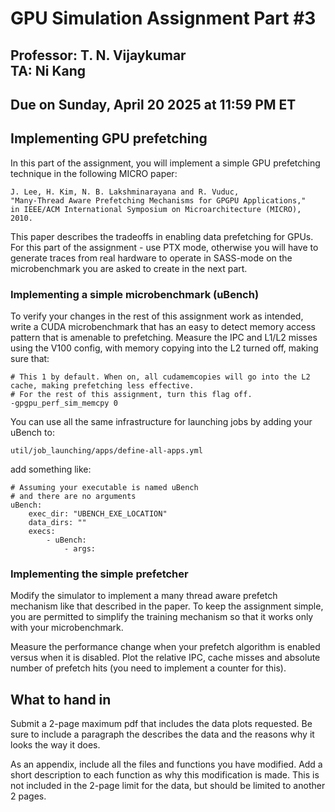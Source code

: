 # GPU Simulation Assignment Part #3

## Professor: T. N. Vijaykumar <br> TA: Ni Kang

## Due on Sunday, April 20 2025 at 11:59 PM ET 

## Implementing GPU prefetching


In this part of the assignment, you will implement a simple GPU prefetching technique in the
following MICRO paper:

```
J. Lee, H. Kim, N. B. Lakshminarayana and R. Vuduc,
"Many-Thread Aware Prefetching Mechanisms for GPGPU Applications,"
in IEEE/ACM International Symposium on Microarchitecture (MICRO), 2010.
```

This paper describes the tradeoffs in enabling data prefetching for GPUs.
For this part of the assignment - use PTX mode, otherwise you will
have to generate traces from real hardware to operate in SASS-mode
on the microbenchmark you are asked to create in the next part.

### Implementing a simple microbenchmark (uBench)

To verify your changes in the rest of this assignment work as intended,
write a CUDA microbenchmark that has an easy to detect memory access pattern that is amenable to prefetching.
Measure the IPC and L1/L2 misses using the V100 config, with memory copying into the L2 turned off, making sure that:

```
# This 1 by default. When on, all cudamemcopies will go into the L2 cache, making prefetching less effective.
# For the rest of this assignment, turn this flag off.
-gpgpu_perf_sim_memcpy 0
```

You can use all the same infrastructure for launching jobs by adding your uBench to:
```
util/job_launching/apps/define-all-apps.yml
```

add something like:

```
# Assuming your executable is named uBench
# and there are no arguments
uBench:
    exec_dir: "UBENCH_EXE_LOCATION"
    data_dirs: ""
    execs:
        - uBench:
            - args:
```

### Implementing the simple prefetcher

Modify the simulator to implement a many thread aware prefetch mechanism like that described in the paper.
To keep the assignment simple, you are permitted to simplify the training mechanism so that it works
only with your microbenchmark.

Measure the performance change when your prefetch algorithm is enabled versus when it is disabled.
Plot the relative IPC, cache misses and absolute number of prefetch hits (you need to implement a counter for this).

## What to hand in

Submit a 2-page maximum pdf that includes the data plots requested.
Be sure to include a paragraph the describes the data and the reasons why it looks
the way it does.

As an appendix, include all the files and functions you have modified. 
Add a short description to each function as why this modification is made.
This is not included in the 2-page limit for the data, but should be limited to another 2 pages.

